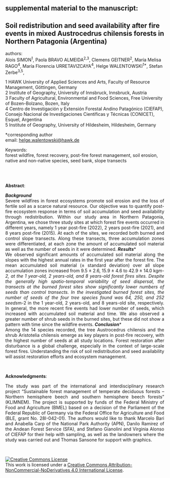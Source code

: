 ## supplemental material to the manuscript:

## Soil redistribution and seed availability after fire events in mixed Austrocedrus chilensis forests in Northern Patagonia (Argentina)

authors:   
Alois SIMON<sup>1</sup>, Paola BRAVO ALMEIDA<sup>2,3</sup>, Clemens GEITNER<sup>2</sup>, María Melisa RAGO<sup>4</sup>, María Florencia URRETAVIZCAYA<sup>4</sup>, Helge WALENTOWSKI<sup>1*</sup>, Stefan Zerbe<sup>3,5</sup>, 
<br>

1 HAWK University of Applied Sciences and Arts, Faculty of Resource Management, Göttingen, Germany<br>
2 Institute of Geography, University of Innsbruck, Innsbruck, Austria<br>
3 Faculty of Agricultural, Environmental and Food Sciences, Free University of Bozen-Bolzano, Bozen, Italy<br>
4 Centro de Investigación y Extensión Forestal Andino Patagónico (CIEFAP), Consejo Nacional de Investigaciones Científicas y Técnicas (CONICET), Esquel, Argentina<br>
5 Institute of Geography, University of Hildesheim, Hildesheim, Germany<br>

*corresponding author   
email: helge.walentowski@hawk.de




Keywords:  
forest wildfire, forest recovery, post-fire forest management, soil erosion, native and non-native species, seed bank, slope transects

<br>
<br>

**Abstract**:<p align="justify">
***Background***<br>
Severe wildfires in forest ecosystems promote soil erosion and the loss of fertile soil as a scarce natural resource. Our objective was to quantify post-fire ecosystem response in terms of soil accumulation and seed availability through redistribution. Within our study area in Northern Patagonia, Argentina, we chose three study sites at which forest fire events occurred in different years, namely 1 year post-fire (2022), 2 years post-fire (2021), and 8 years post-fire (2015). At each of the sites, we recorded both burned and control slope transects. Along these transects, three accumulation zones were differentiated, at each zone the amount of accumulated soil material as well as the number of seeds in it were determined. 
***Results****<br>
We observed significant amounts of accumulated soil material along the slopes with the highest annual rates in the first year after the forest fire. The mean accumulated soil material (± standard deviation) over all slope accumulation zones increased from 9.5 ± 2.6, 15.9 ± 4.6 to 42.9 ± 14.0 kg*m-2, at the 1 year-old, 2 years-old, and 8 years-old forest fires sites. Despite the generally high spatio-temporal variability of seed dispersal, the transects at the burned forest sites show significantly lower numbers of seeds than control transects. In the investigated burned forest sites, the number of seeds of the four tree species found was 64, 250, and 252 seeds*m-2 in the 1 year-old, 2 years-old, and 8 years-old site, respectively. In general, the more recent fire events had lower number of seeds, which increased with accumulated soil material and time. We also observed a greater number of shrub seeds in the burned sites, but these did not show a pattern with time since the wildfire events. 
***Conclusion****<br> 
Among the 14 species recorded, the tree Austrocedrus chilensis and the shrub Aristotelia chilensis emerge as key players in post-fire recovery, with the highest number of seeds at all study locations. Forest restoration after disturbance is a global challenge, especially in the context of large-scale forest fires. Understanding the risk of soil redistribution and seed availability will assist restoration efforts and ecosystem management.

<br>

**Acknowledgments**:<p align="justify">
The study was part of the international and interdisciplinary research project “Sustainable forest management of temperate deciduous forests – Northern hemisphere beech and southern hemisphere beech forests” (KLIMNEM). The project is supported by funds of the Federal Ministry of Food and Agriculture (BMEL) based on a decision of the Parliament of the Federal Republic of Germany via the Federal Office for Agriculture and Food (BLE, grant No. 28I-042-01). The authors would like to thank Marcelo Bari and Anabella Carp of the National Park Authority (APN), Danilo Ramirez of the Andean Forest Service (SFA), and Stefano Gianolini and Virginia Alonso of CIEFAP for their help with sampling, as well as the landowners where the study was carried out and Thomas Sansone for support with graphics.
</p>
<br>

<a rel="license" href="http://creativecommons.org/licenses/by-nc-nd/4.0/"><img alt="Creative Commons License" style="border-width:0" src="https://i.creativecommons.org/l/by-nc-nd/4.0/88x31.png" /></a><br />This work is licensed under a <a rel="license" href="http://creativecommons.org/licenses/by-nc-nd/4.0/">Creative Commons Attribution-NonCommercial-NoDerivatives 4.0 International License</a>.
